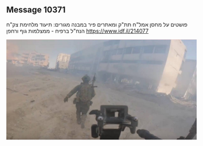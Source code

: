 ## Message 10371

פושטים על מחסן אמל"ח תת"ק ומאתרים פיר במבנה מגורים: 
תיעוד מלחימת צק"ח הנח"ל ברפיח - ממצלמות גוף ורחפן
https://www.idf.il/214077

![Photo](10371/10371_photo.jpg)
